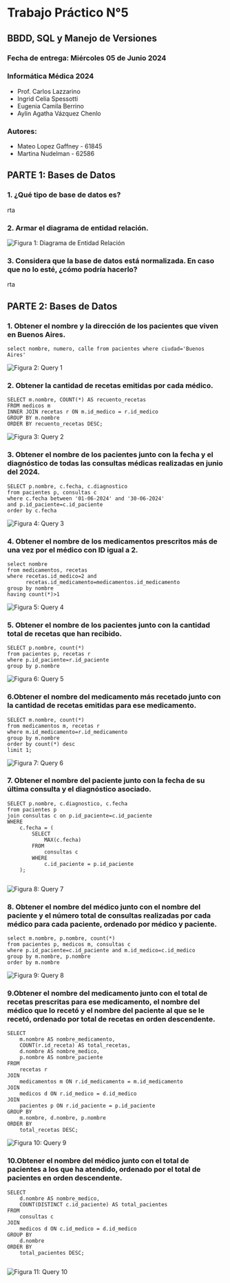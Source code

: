 # Trabajo Práctico N°5
## BBDD, SQL y Manejo de Versiones

### Fecha de entrega: Miércoles 05 de Junio 2024
### Informática Médica 2024
* Prof. Carlos Lazzarino
* Ingrid Celia Spessotti
* Eugenia Camila Berrino
* Aylin Agatha Vázquez Chenlo


### Autores:
* Mateo Lopez Gaffney - 61845
* Martina Nudelman - 62586

## PARTE 1: Bases de Datos
### 1. ¿Qué tipo de base de datos es?
rta

### 2. Armar el diagrama de entidad relación.
![Figura 1: Diagrama de Entidad Relación](Figuras/ERD_TP5.png)

### 3. Considera que la base de datos está normalizada. En caso que no lo esté, ¿cómo podría hacerlo?
rta

## PARTE 2: Bases de Datos

### 1. Obtener el nombre y la dirección de los pacientes que viven en Buenos Aires.

```
select nombre, numero, calle from pacientes where ciudad='Buenos Aires' 

```
![Figura 2: Query 1](Figuras/query1.jpeg)


### 2. Obtener la cantidad de recetas emitidas por cada médico.

```
SELECT m.nombre, COUNT(*) AS recuento_recetas
FROM medicos m
INNER JOIN recetas r ON m.id_medico = r.id_medico
GROUP BY m.nombre
ORDER BY recuento_recetas DESC;

```
![Figura 3: Query 2](Figuras/query2.jpeg)

### 3. Obtener el nombre de los pacientes junto con la fecha y el diagnóstico de todas las consultas médicas realizadas en junio del 2024.

```
SELECT p.nombre, c.fecha, c.diagnostico
from pacientes p, consultas c
where c.fecha between '01-06-2024' and '30-06-2024'
and p.id_paciente=c.id_paciente
order by c.fecha

```
![Figura 4: Query 3](Figuras/query3.jpeg)

### 4. Obtener el nombre de los medicamentos prescritos más de una vez por el médico con ID igual a 2.

```
select nombre
from medicamentos, recetas
where recetas.id_medico=2 and 
	  recetas.id_medicamento=medicamentos.id_medicamento
group by nombre
having count(*)>1

```
![Figura 5: Query 4](Figuras/query4.jpeg)

### 5. Obtener el nombre de los pacientes junto con la cantidad total de recetas que han recibido.

```
SELECT p.nombre, count(*)
from pacientes p, recetas r
where p.id_paciente=r.id_paciente
group by p.nombre

```
![Figura 6: Query 5](Figuras/query5.jpeg)

### 6.Obtener el nombre del medicamento más recetado junto con la cantidad de recetas emitidas para ese medicamento.

```
SELECT m.nombre, count(*)
from medicamentos m, recetas r
where m.id_medicamento=r.id_medicamento
group by m.nombre
order by count(*) desc
limit 1;

```
![Figura 7: Query 6](Figuras/query6.jpeg)

### 7. Obtener el nombre del paciente junto con la fecha de su última consulta y el diagnóstico asociado.

```
SELECT p.nombre, c.diagnostico, c.fecha
from pacientes p
join consultas c on p.id_paciente=c.id_paciente
WHERE 
    c.fecha = (
        SELECT 
            MAX(c.fecha)
        FROM 
            consultas c
        WHERE 
            c.id_paciente = p.id_paciente
    );
    
```
![Figura 8: Query 7](Figuras/query7.png)

### 8. Obtener el nombre del médico junto con el nombre del paciente y el número total de consultas realizadas por cada médico para cada paciente, ordenado por médico y paciente.

```
select m.nombre, p.nombre, count(*)
from pacientes p, medicos m, consultas c
where p.id_paciente=c.id_paciente and m.id_medico=c.id_medico
group by m.nombre, p.nombre
order by m.nombre

```
![Figura 9: Query 8](Figuras/query8.png)

### 9.Obtener el nombre del medicamento junto con el total de recetas prescritas para ese medicamento, el nombre del médico que lo recetó y el nombre del paciente al que se le recetó, ordenado por total de recetas en orden descendente.

```
SELECT 
    m.nombre AS nombre_medicamento,
    COUNT(r.id_receta) AS total_recetas,
    d.nombre AS nombre_medico,
    p.nombre AS nombre_paciente
FROM 
    recetas r
JOIN 
    medicamentos m ON r.id_medicamento = m.id_medicamento
JOIN 
    medicos d ON r.id_medico = d.id_medico
JOIN 
    pacientes p ON r.id_paciente = p.id_paciente
GROUP BY 
    m.nombre, d.nombre, p.nombre
ORDER BY 
    total_recetas DESC;

```
![Figura 10: Query 9](Figuras/query9.png)

### 10.Obtener el nombre del médico junto con el total de pacientes a los que ha atendido, ordenado por el total de pacientes en orden descendente.

```
SELECT 
    d.nombre AS nombre_medico,
    COUNT(DISTINCT c.id_paciente) AS total_pacientes
FROM 
    consultas c
JOIN 
    medicos d ON c.id_medico = d.id_medico
GROUP BY 
    d.nombre
ORDER BY 
    total_pacientes DESC;


```
![Figura 11: Query 10](Figuras/query10.png)
